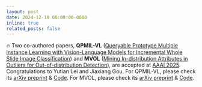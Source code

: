 ```yaml
---
layout: post
date: 2024-12-10 00:00:00-0000
inline: true
related_posts: false
---
```


:fire: Two co-authored papers, **QPMIL-VL** ([Queryable Prototype Multiple Instance Learning with Vision-Language Models for Incremental Whole Slide Image Classification](https://arxiv.org/pdf/2410.10573)) and **MVOL** ([Mining In-distribution Attributes in Outliers for Out-of-distribution Detection](https://arxiv.org/pdf/2412.11466)), are accepted at [AAAI 2025](https://openreview.net/group?id=AAAI.org/2025/Conference). Congratulations to Yutian Lei and Jiaxiang Gou. For QPMIL-VL, please check its [arXiv preprint](https://arxiv.org/pdf/2410.10573) & [Code](https://github.com/can-can-ya/QPMIL-VL). For MVOL, please check its [arXiv preprint](https://arxiv.org/pdf/2412.11466) & [Code](https://github.com/UESTC-nnLab/MVOL).